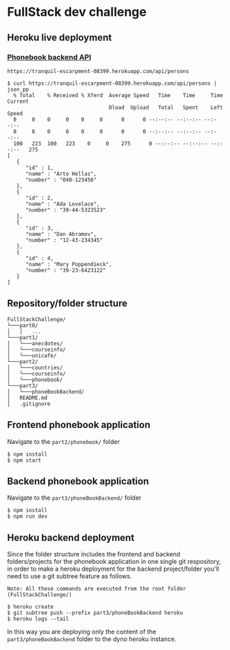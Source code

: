 # FullStack dev challenge
## Heroku live deployment
### [Phonebook backend API](https://tranquil-escarpment-08399.herokuapp.com/api/persons)
`https://tranquil-escarpment-08399.herokuapp.com/api/persons`

```
$ curl https://tranquil-escarpment-08399.herokuapp.com/api/persons | json_pp 
  % Total    % Received % Xferd  Average Speed   Time    Time     Time  Current
                                 Dload  Upload   Total   Spent    Left  Speed
  0     0    0     0    0     0      0      0 --:--:-- --:--:-- --:--:--
  0     0    0     0    0     0      0      0 --:--:-- --:--:-- --:--:--
  100   223  100   223    0     0    275      0 --:--:-- --:--:-- --:--:--   275
[
   {
      "id" : 1,
      "name" : "Arto Hellas",
      "number" : "040-123456"
   },
   {
      "id" : 2,
      "name" : "Ada Lovelace",
      "number" : "39-44-5323523"
   },
   {
      "id" : 3,
      "name" : "Dan Abramov",
      "number" : "12-43-234345"
   },
   {
      "id" : 4,
      "name" : "Mary Poppendieck",
      "number" : "39-23-6423122"
   }
]

```

## Repository/folder structure
```
FullStackChallenge/
└───part0/
│   │   ...
└───part1/
│   └───anecdotes/
│   └───courseinfo/
│   └───unicafe/
└───part2/
│   └───countries/
│   └───courseinfo/
│   └───phonebook/
└───part3/
│   └───phoneBookBackend/
│   README.md
│   .gitignore
```

## Frontend phonebook application
Navigate to the `part2/phonebook/` folder
```
$ npm install
$ npm start
```

## Backend phonebook application
Navigate to the `part3/phoneBookBackend/` folder
```
$ npm install
$ npm run dev
```

## Heroku backend deployment
Since the folder structure includes the frontend and backend folders/projects for the phonebook application in one single git respository, in order to make a heroku deployment for the backend project/folder you'll need to use a git subtree feature as follows.

`Note: All these commands are executed from the root folder (FullStackChallenge/)`
```
$ heroku create
$ git subtree push --prefix part3/phoneBookBackend heroku 
$ heroku logs --tail
```
In this way you are deploying only the content of the `part3/phoneBookBackend` folder to the dyno heroku instance.